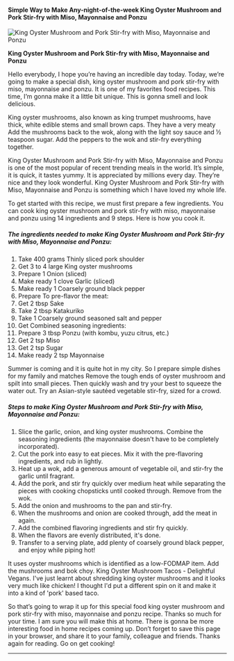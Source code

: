             

#### Simple Way to Make Any-night-of-the-week King Oyster Mushroom and Pork Stir-fry with Miso, Mayonnaise and Ponzu

![King Oyster Mushroom and Pork Stir-fry with Miso, Mayonnaise and Ponzu](https://img-global.cpcdn.com/recipes/5547093811789824/751x532cq70/king-oyster-mushroom-and-pork-stir-fry-with-miso-mayonnaise-and-ponzu-recipe-main-photo.jpg)

**King Oyster Mushroom and Pork Stir-fry with Miso, Mayonnaise and Ponzu**

Hello everybody, I hope you’re having an incredible day today. Today, we’re going to make a special dish, king oyster mushroom and pork stir-fry with miso, mayonnaise and ponzu. It is one of my favorites food recipes. This time, I’m gonna make it a little bit unique. This is gonna smell and look delicious.

King oyster mushrooms, also known as king trumpet mushrooms, have thick, white edible stems and small brown caps. They have a very meaty Add the mushrooms back to the wok, along with the light soy sauce and ½ teaspoon sugar. Add the peppers to the wok and stir-fry everything together.

King Oyster Mushroom and Pork Stir-fry with Miso, Mayonnaise and Ponzu is one of the most popular of recent trending meals in the world. It’s simple, it is quick, it tastes yummy. It is appreciated by millions every day. They’re nice and they look wonderful. King Oyster Mushroom and Pork Stir-fry with Miso, Mayonnaise and Ponzu is something which I have loved my whole life.

To get started with this recipe, we must first prepare a few ingredients. You can cook king oyster mushroom and pork stir-fry with miso, mayonnaise and ponzu using 14 ingredients and 9 steps. Here is how you cook it.

##### The ingredients needed to make King Oyster Mushroom and Pork Stir-fry with Miso, Mayonnaise and Ponzu:

1.  Take 400 grams Thinly sliced pork shoulder
2.  Get 3 to 4 large King oyster mushrooms
3.  Prepare 1 Onion (sliced)
4.  Make ready 1 clove Garlic (sliced)
5.  Make ready 1 Coarsely ground black pepper
6.  Prepare To pre-flavor the meat:
7.  Get 2 tbsp Sake
8.  Take 2 tbsp Katakuriko
9.  Take 1 Coarsely ground seasoned salt and pepper
10.  Get Combined seasoning ingredients:
11.  Prepare 3 tbsp Ponzu (with kombu, yuzu citrus, etc.)
12.  Get 2 tsp Miso
13.  Get 2 tsp Sugar
14.  Make ready 2 tsp Mayonnaise

Summer is coming and it is quite hot in my city. So I prepare simple dishes for my family and matches Remove the tough ends of oyster mushroom and spilt into small pieces. Then quickly wash and try your best to squeeze the water out. Try an Asian-style sautéed vegetable stir-fry, sized for a crowd.

##### Steps to make King Oyster Mushroom and Pork Stir-fry with Miso, Mayonnaise and Ponzu:

1.  Slice the garlic, onion, and king oyster mushrooms. Combine the seasoning ingredients (the mayonnaise doesn't have to be completely incorporated).
2.  Cut the pork into easy to eat pieces. Mix it with the pre-flavoring ingredients, and rub in lightly.
3.  Heat up a wok, add a generous amount of vegetable oil, and stir-fry the garlic until fragrant.
4.  Add the pork, and stir fry quickly over medium heat while separating the pieces with cooking chopsticks until cooked through. Remove from the wok.
5.  Add the onion and mushrooms to the pan and stir-fry.
6.  When the mushrooms and onion are cooked through, add the meat in again.
7.  Add the combined flavoring ingredients and stir fry quickly.
8.  When the flavors are evenly distributed, it's done.
9.  Transfer to a serving plate, add plenty of coarsely ground black pepper, and enjoy while piping hot!

It uses oyster mushrooms which is identified as a low-FODMAP item. Add the mushrooms and bok choy. King Oyster Mushroom Tacos - Delightful Vegans. I've just learnt about shredding king oyster mushrooms and it looks very much like chicken! I thought I'd put a different spin on it and make it into a kind of 'pork' based taco.

So that’s going to wrap it up for this special food king oyster mushroom and pork stir-fry with miso, mayonnaise and ponzu recipe. Thanks so much for your time. I am sure you will make this at home. There is gonna be more interesting food in home recipes coming up. Don’t forget to save this page in your browser, and share it to your family, colleague and friends. Thanks again for reading. Go on get cooking!

* * *